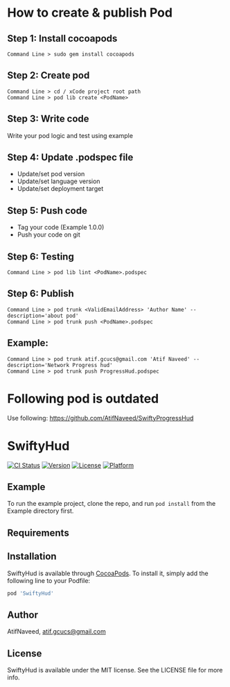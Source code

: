 # How to create & publish Pod

## Step 1: Install cocoapods
    Command Line > sudo gem install cocoapods

## Step 2: Create pod
    Command Line > cd / xCode project root path
    Command Line > pod lib create <PodName>

## Step 3: Write code
Write your pod logic and test using example

## Step 4: Update <PodName>.podspec file
-	Update/set pod version
-	Update/set language version
-	Update/set deployment target

## Step 5: Push code
-	Tag your code (Example 1.0.0)
-	Push your code on git

## Step 6: Testing
    Command Line > pod lib lint <PodName>.podspec

## Step 6: Publish
    Command Line > pod trunk <ValidEmailAddress> 'Author Name' --description='about pod'
    Command Line > pod trunk push <PodName>.podspec

## Example:
    Command Line > pod trunk atif.gcucs@gmail.com 'Atif Naveed' --description='Network Progress hud'
    Command Line > pod trunk push ProgressHud.podspec




# Following pod is outdated

Use following: https://github.com/AtifNaveed/SwiftyProgressHud 


# SwiftyHud

[![CI Status](https://img.shields.io/travis/AtifNaveed/SwiftyHud.svg?style=flat)](https://travis-ci.org/AtifNaveed/SwiftyHud)
[![Version](https://img.shields.io/cocoapods/v/SwiftyHud.svg?style=flat)](https://cocoapods.org/pods/SwiftyHud)
[![License](https://img.shields.io/cocoapods/l/SwiftyHud.svg?style=flat)](https://cocoapods.org/pods/SwiftyHud)
[![Platform](https://img.shields.io/cocoapods/p/SwiftyHud.svg?style=flat)](https://cocoapods.org/pods/SwiftyHud)

## Example

To run the example project, clone the repo, and run `pod install` from the Example directory first.

## Requirements

## Installation

SwiftyHud is available through [CocoaPods](https://cocoapods.org). To install
it, simply add the following line to your Podfile:

```ruby
pod 'SwiftyHud'
```

## Author

AtifNaveed, atif.gcucs@gmail.com

## License

SwiftyHud is available under the MIT license. See the LICENSE file for more info.
